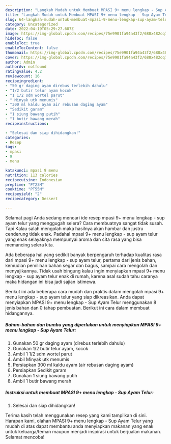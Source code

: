 ```yaml
---
description: "Langkah Mudah untuk Membuat MPASI 9+ menu lengkap - Sup Ayam Telur, Menggugah Selera"
title: "Langkah Mudah untuk Membuat MPASI 9+ menu lengkap - Sup Ayam Telur, Menggugah Selera"
slug: 64-langkah-mudah-untuk-membuat-mpasi-9-menu-lengkap-sup-ayam-telur-menggugah-selera
category: Uncategorized
date: 2022-04-19T05:29:27.687Z
image: https://img-global.cpcdn.com/recipes/75e9901fa94a43f2/680x482cq70/mpasi-9-menu-lengkap-sup-ayam-telur-foto-resep-utama.jpg
hideToc: false
enableToc: true
enableTocContent: false
thumbnail: https://img-global.cpcdn.com/recipes/75e9901fa94a43f2/680x482cq70/mpasi-9-menu-lengkap-sup-ayam-telur-foto-resep-utama.jpg
cover: https://img-global.cpcdn.com/recipes/75e9901fa94a43f2/680x482cq70/mpasi-9-menu-lengkap-sup-ayam-telur-foto-resep-utama.jpg
author: Admin
authorAv: notfound
ratingvalue: 4.2
reviewcount: 16
recipeingredient:
- "50 gr daging ayam direbus terlebih dahulu"
- "1/2 butir telur ayam kocok"
- "1 1/2 sdm wortel parut"
- " Minyak utk menumis"
- "300 ml kaldu ayam air rebusan daging ayam"
- "Sedikit garam"
- "1 siung bawang putih"
- "1 butir bawang merah"
recipeinstructions:

- "Selesai dan siap dihidangkan!"
categories:
- Resep
tags:
- mpasi
- 9
- menu

katakunci: mpasi 9 menu 
nutrition: 113 calories
recipecuisine: Indonesian
preptime: "PT23M"
cooktime: "PT55M"
recipeyield: "2"
recipecategory: Dessert

---
```



Selamat pagi Anda sedang mencari ide resep mpasi 9+ menu lengkap - sup ayam telur yang menggugah selera? Cara membuatnya sangat tidak susah. Tapi Kalau salah mengolah maka hasilnya akan hambar dan justru cenderung tidak enak. Padahal mpasi 9+ menu lengkap - sup ayam telur yang enak selayaknya mempunyai aroma dan cita rasa yang bisa memancing selera kita.


Ada beberapa hal yang sedikit banyak berpengaruh terhadap kualitas rasa dari mpasi 9+ menu lengkap - sup ayam telur, pertama dari jenis bahan, kemudian pemilihan bahan segar dan bagus, sampai cara mengolah dan menyajikannya. Tidak usah bingung kalau ingin menyiapkan mpasi 9+ menu lengkap - sup ayam telur enak di rumah, karena asal sudah tahu caranya maka hidangan ini bisa jadi sajian istimewa.




Berikut ini ada beberapa cara mudah dan praktis dalam mengolah mpasi 9+ menu lengkap - sup ayam telur yang siap dikreasikan. Anda dapat menyiapkan MPASI 9+ menu lengkap - Sup Ayam Telur menggunakan 8 jenis bahan dan 0 tahap pembuatan. Berikut ini cara dalam membuat hidangannya.

<!--inarticleads1-->

##### Bahan-bahan dan bumbu yang diperlukan untuk menyiapkan MPASI 9+ menu lengkap - Sup Ayam Telur:

1. Gunakan 50 gr daging ayam (direbus terlebih dahulu)
1. Gunakan 1/2 butir telur ayam, kocok
1. Ambil 1 1/2 sdm wortel parut
1. Ambil  Minyak utk menumis
1. Persiapkan 300 ml kaldu ayam (air rebusan daging ayam)
1. Persiapkan Sedikit garam
1. Gunakan 1 siung bawang putih
1. Ambil 1 butir bawang merah




<!--inarticleads2-->

##### Instruksi untuk membuat MPASI 9+ menu lengkap - Sup Ayam Telur:


1. Selesai dan siap dihidangkan!



Terima kasih telah menggunakan resep yang kami tampilkan di sini. Harapan kami, olahan MPASI 9+ menu lengkap - Sup Ayam Telur yang mudah di atas dapat membantu anda menyiapkan makanan yang enak untuk keluarga/teman maupun menjadi inspirasi untuk berjualan makanan. Selamat mencoba!
